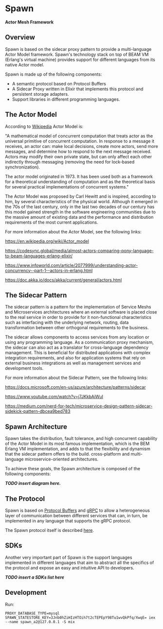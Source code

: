 # Spawn

**Actor Mesh Framework**

## Overview

Spawn is based on the sidecar proxy pattern to provide a multi-language Actor Model framework.
Spawn's technology stack on top of BEAM VM (Erlang's virtual machine) provides support for different languages from its native Actor model.

Spawn is made up of the following components:

* A semantic protocol based on Protocol Buffers
* A Sidecar Proxy written in Elixir that implements this protocol and persistent storage adapters.
* Support libraries in different programming languages.

## The Actor Model

According to [Wikipedia](https://en.wikipedia.org/wiki/Wikip%C3%A9dia:P%C3%A1gina_principal) Actor Model is:

"A mathematical model of concurrent computation that treats actor as the universal primitive of concurrent computation. In response to a message it receives, an actor can: make local decisions, create more actors, send more messages, and determine how to respond to the next message received. Actors may modify their own private state, but can only affect each other indirectly through messaging (removing the need for lock-based synchronization).

The actor model originated in 1973. It has been used both as a framework for a theoretical understanding of computation and as the theoretical basis for several practical implementations of concurrent systems."

The Actor Model was proposed by Carl Hewitt and is inspired, according to him, by several characteristics of the physical world.
Although it emerged in the 70s of the last century, only in the last two decades of our century has this model gained strength in the software engineering communities due to the massive amount of existing data and the performance and distribution requirements of the most current applications. 

For more information about the Actor Model, see the following links:

https://en.wikipedia.org/wiki/Actor_model

https://codesync.global/media/almost-actors-comparing-pony-language-to-beam-languages-erlang-elixir/

https://www.infoworld.com/article/2077999/understanding-actor-concurrency--part-1--actors-in-erlang.html

https://doc.akka.io/docs/akka/current/general/actors.html


## The Sidecar Pattern

The sidecar pattern is a pattern for the implementation of Service Meshs and Microservices architectures where an external software is placed close to the real service in order to provide for it non-functional characteristics such as interfacing with the underlying network, routing, data transformation between other orthogonal requirements to the business.

The sidecar allows components to access services from any location or using any programming language. As a communication proxy mechanism, the sidecar can also act as a translator for cross-language dependency management. This is beneficial for distributed applications with complex integration requirements, and also for application systems that rely on external business integrations as well as management services and development tools.

For more information about the Sidecar Pattern, see the following links:

https://docs.microsoft.com/en-us/azure/architecture/patterns/sidecar

https://www.youtube.com/watch?v=j7JKkbAiWuI

https://medium.com/nerd-for-tech/microservice-design-pattern-sidecar-sidekick-pattern-dbcea9bed783

## Spawn Architecture

Spawn takes the distribution, fault tolerance, and high concurrent capability of the Actor Model in its most famous implementation, which is the BEM Erlang VM implementation, and adds to that the flexibility and dynamism that the sidecar pattern offers to the build. cross-platform and multi-language microservice-oriented architectures.

To achieve these goals, the Spawn architecture is composed of the following components:

***TODO insert diagram here.***

## The Protocol

Spawn is based on [Protocol Buffers](https://developers.google.com/protocol-buffers) and [gRPC](https://grpc.io/) to allow a heterogeneous layer of communication between different services that can, in turn, be implemented in any language that supports the gRPC protocol.

The Spawn protocol itself is described [here](https://github.com/eigr-labs/spawn/tree/main/apps/spawn/priv/protos/eigr/functions/protocol/actors).

## SDKs

Another very important part of Spawn is the support languages implemented in different languages that aim to abstract all the specifics of the protocol and expose an easy and intuitive API to developers.

***TODO insert a SDKs list here***

## Development

Run:

```shell
PROXY_DATABASE_TYPE=mysql SPAWN_STATESTORE_KEY=3Jnb0hZiHIzHTOih7t2cTEPEpY98Tu1wvQkPfq/XwqE= iex --name spawn_a2@127.0.0.1 -S mix
```